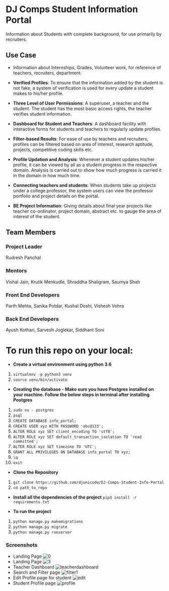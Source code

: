 # DJ Comps Student Information Portal
Information about Students with complete background, for use  primarily by recruiters.

## Use Case

- Information about Internships, Grades, Volunteer work, for reference of teachers, recruiters, department.

- **Verified Profiles**: To ensure that the information added by the student is not fake, a system of verification is used for every update a student makes to his/her profile.

- **Three Level of User Permissions**: A superuser, a teacher and the student. The student has the most basic access rights, the teacher verifies student information.

- **Dashboard for Student and Teachers**: A dashboard facility with interactive forms for students and teachers to regularly update profiles.

- **Filter-based Results**: For ease of use by teachers and recruiters, profiles can be filtered based on area of interest, research aptitude, projects, competitive coding skills etc.

- **Profile Updation and Analysis**: Whenever a student updates his/her profile, it can be viewed by all as a student progress in the respective domain. Analysis is carried out to show how much progress is carried it in the domain in how much time.

- **Connecting teachers and students**: When students take up projects under a college professor, the system users can view the professor portfolio and project details on the portal.

- **BE Project Information**: Giving details about final year projects like teacher co-ordinator, project domain, abstract etc. to gauge the area of interest of the student.

## Team Members
### Project Leader
Rudresh Panchal

### Mentors
Vishal Jain, Krutik Menkudle, Shraddha Shaligram, Saumya Shah

### Front End Developers
Parth Mehta, Sanika Potdar, Kushal Doshi, Vishesh Vohra

### Back End Developers
Ayush Kothari, Sarvesh Joglekar, Siddhant Soni




# To run this repo on your local:


- **Create a virtual environment using python 3.6**
1. ```virtualenv -p python3 venv```
2. ```source venv/bin/activate```

- **Creating the database - Make sure you have Postgres installed on your machine. Follow the below steps in terminal after installing Postgres**
1. ```sudo su - postgres```
2. ```psql```
3. ```CREATE DATABASE info_portal;```
4. ```CREATE USER xyz WITH PASSWORD 'abc@123';```
5. ```ALTER ROLE xyz SET client_encoding TO 'utf8';```
6. ```ALTER ROLE xyz SET default_transaction_isolation TO 'read committed';```
7. ```ALTER ROLE xyz SET timezone TO 'UTC';```
8. ```GRANT ALL PRIVILEGES ON DATABASE info_portal TO xyz;```
9. ```\q```
10. ```exit```

- **Clone the Repository**
1. ```git clone https://github.com/djunicode/DJ-Comps-Student-Info-Portal```
2. ```cd path_to_repo```

- **Install all the dependencies of the project**
```pip3 install -r requirements.txt```


- **To run the project**
1. ```python manage.py makemigrations```
2. ```python manage.py migrate```
3. ```python manage.py runserver```

### Screenshots

- Landing Page
![0](https://user-images.githubusercontent.com/29770201/45575846-9804fd80-b892-11e8-8900-614a0fca018d.png)
- Landing Page
![3](https://user-images.githubusercontent.com/29770201/45575849-9b988480-b892-11e8-90e7-f8ba9a3c51d9.png)
- Teacher Dashboard
![teacherdashboard](https://user-images.githubusercontent.com/29770201/45575853-9e937500-b892-11e8-8ebb-ea0af950a127.png)
- Search and Filter page
![filter1](https://user-images.githubusercontent.com/29770201/45575871-a7844680-b892-11e8-9930-e73d21bc4aff.png)
- Edit Profile page for student
![edit](https://user-images.githubusercontent.com/29770201/45575874-a9e6a080-b892-11e8-968e-984e33601315.png)
- Student Profile page
![profile](https://user-images.githubusercontent.com/29770201/45575965-f631e080-b892-11e8-906d-51b42602ff36.png)
